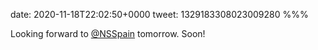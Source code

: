date: 2020-11-18T22:02:50+0000
tweet: 1329183308023009280
%%%

Looking forward to [@NSSpain](https://twitter.com/NSSpain) tomorrow. Soon!
